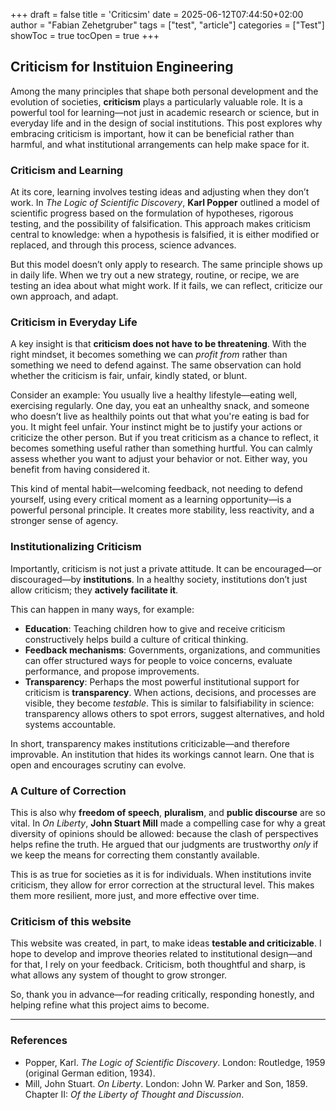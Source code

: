 +++
draft = false
title = 'Criticsim'
date = 2025-06-12T07:44:50+02:00
author = "Fabian Zehetgruber"
tags = ["test", "article"]
categories = ["Test"]
showToc = true
tocOpen = true
+++


## Criticism for Instituion Engineering

Among the many principles that shape both personal development and the evolution of societies, **criticism** plays a particularly valuable role. It is a powerful tool for learning—not just in academic research or science, but in everyday life and in the design of social institutions. This post explores why embracing criticism is important, how it can be beneficial rather than harmful, and what institutional arrangements can help make space for it.

### Criticism and Learning

At its core, learning involves testing ideas and adjusting when they don’t work. In *The Logic of Scientific Discovery*, **Karl Popper** outlined a model of scientific progress based on the formulation of hypotheses, rigorous testing, and the possibility of falsification. This approach makes criticism central to knowledge: when a hypothesis is falsified, it is either modified or replaced, and through this process, science advances.

But this model doesn’t only apply to research. The same principle shows up in daily life. When we try out a new strategy, routine, or recipe, we are testing an idea about what might work. If it fails, we can reflect, criticize our own approach, and adapt.

### Criticism in Everyday Life

A key insight is that **criticism does not have to be threatening**. With the right mindset, it becomes something we can *profit from* rather than something we need to defend against. The same observation can hold whether the criticism is fair, unfair, kindly stated, or blunt.

Consider an example: You usually live a healthy lifestyle—eating well, exercising regularly. One day, you eat an unhealthy snack, and someone who doesn’t live as healthily points out that what you're eating is bad for you. It might feel unfair. Your instinct might be to justify your actions or criticize the other person. But if you treat criticism as a chance to reflect, it becomes something useful rather than something hurtful. You can calmly assess whether you want to adjust your behavior or not. Either way, you benefit from having considered it.

This kind of mental habit—welcoming feedback, not needing to defend yourself, using every critical moment as a learning opportunity—is a powerful personal principle. It creates more stability, less reactivity, and a stronger sense of agency.

### Institutionalizing Criticism

Importantly, criticism is not just a private attitude. It can be encouraged—or discouraged—by **institutions**. In a healthy society, institutions don’t just allow criticism; they **actively facilitate it**.

This can happen in many ways, for example:

* **Education**: Teaching children how to give and receive criticism constructively helps build a culture of critical thinking.
* **Feedback mechanisms**: Governments, organizations, and communities can offer structured ways for people to voice concerns, evaluate performance, and propose improvements.
* **Transparency**: Perhaps the most powerful institutional support for criticism is **transparency**. When actions, decisions, and processes are visible, they become *testable*. This is similar to falsifiability in science: transparency allows others to spot errors, suggest alternatives, and hold systems accountable.

In short, transparency makes institutions criticizable—and therefore improvable. An institution that hides its workings cannot learn. One that is open and encourages scrutiny can evolve.

### A Culture of Correction

This is also why **freedom of speech**, **pluralism**, and **public discourse** are so vital. In *On Liberty*, **John Stuart Mill** made a compelling case for why a great diversity of opinions should be allowed: because the clash of perspectives helps refine the truth. He argued that our judgments are trustworthy *only* if we keep the means for correcting them constantly available.

This is as true for societies as it is for individuals. When institutions invite criticism, they allow for error correction at the structural level. This makes them more resilient, more just, and more effective over time.

### Criticism of this website

This website was created, in part, to make ideas **testable and criticizable**. I hope to develop and improve theories related to institutional design—and for that, I rely on your feedback. Criticism, both thoughtful and sharp, is what allows any system of thought to grow stronger.

So, thank you in advance—for reading critically, responding honestly, and helping refine what this project aims to become.

---

### References

* Popper, Karl. *The Logic of Scientific Discovery*. London: Routledge, 1959 (original German edition, 1934).
* Mill, John Stuart. *On Liberty*. London: John W. Parker and Son, 1859. Chapter II: *Of the Liberty of Thought and Discussion*.

